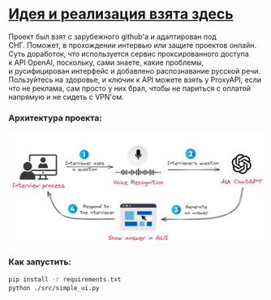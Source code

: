 # **[Идея и реализация взята здесь](https://slgero.medium.com/hack-your-next-interview-with-generative-ai-fb8c8bc3cbce)**

Проект был взят с зарубежного github'a и адаптирован под  
СНГ.
Поможет, в прохождении интервью или защите проектов онлайн.
Суть доработок, что используется сервис проксированного доступа  
к API OpenAI, поскольку, сами знаете, какие проблемы,  
и русифицирован интерфейс и добавлено распознавание русской речи.
Пользуйтесь на здоровье, и ключик к API можете взять у ProxyAPI,
если что не реклама, сам просто у них брал, чтобы не париться с оплатой
напрямую и не сидеть с VPN'ом.

### Архитектура проекта:
![](static/logo.png)

### Как запустить:
```sh
pip install -r requirements.txt
python ./src/simple_ui.py
```
